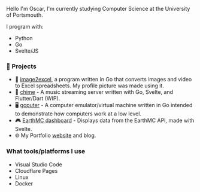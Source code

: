 Hello I'm Oscar, I'm currently studying Computer Science at the University of Portsmouth.

I program with:
- Python
- Go
- Svelte/JS

### :construction: Projects

 - :pencil: [image2excel](https://github.com/sccreeper/image2excel), a program written in Go that converts images and video to Excel spreadsheets. My profile picture was made using it.
 - :musical_note: [chime](https://github.com/sccreeper/chime) - A music streaming server written with Go, Svelte, and Flutter/Dart (WIP).
 - :desktop_computer: [goputer](https://github.com/sccreeper/goputer) - A computer emulator/virtual machine written in Go intended to demonstrate how computers work at a low level.
 - :video_game: [EarthMC dashboard](https://github.com/sccreeper/earthmcdashboard) - Displays data from the EarthMC API, made with Svelte.
 - :globe_with_meridians: My Portfolio [website](https://www.oscarcp.net/) and blog.

 ### What tools/platforms I use

 - Visual Studio Code
 - Cloudflare Pages
 - Linux
 - Docker
